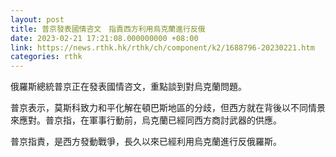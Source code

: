 ```yaml
---
layout: post
title: 普京發表國情咨文　指責西方利用烏克蘭進行反俄
date: 2023-02-21 17:21:08.000000000 +08:00
link: https://news.rthk.hk/rthk/ch/component/k2/1688796-20230221.htm
categories: rthk
---
```


俄羅斯總統普京正在發表國情咨文，重點談到對烏克蘭問題。

普京表示，莫斯科致力和平化解在頓巴斯地區的分歧，但西方就在背後以不同情景來應對。普京指，在軍事行動前，烏克蘭已經同西方商討武器的供應。

普京指責，是西方發動戰爭，長久以來已經利用烏克蘭進行反俄羅斯。
